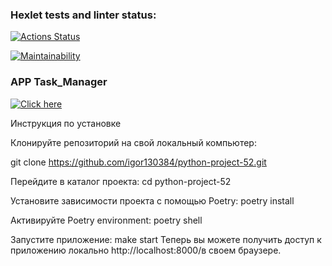 ### Hexlet tests and linter status:
[![Actions Status](https://github.com/igor130384/python-project-52/actions/workflows/hexlet-check.yml/badge.svg)](https://github.com/igor130384/python-project-52/actions)

[![Maintainability](https://api.codeclimate.com/v1/badges/82b87728948959f41078/maintainability)](https://codeclimate.com/github/igor130384/python-project-52/maintainability)
### APP Task_Manager

[![Click here](https://task-manager-7ihp.onrender.com)](https://task-manager-7ihp.onrender.com)

Инструкция по установке

Клонируйте репозиторий на свой локальный компьютер:

git clone https://github.com/igor130384/python-project-52.git

Перейдите в каталог проекта:
cd python-project-52

Установите зависимости проекта с помощью Poetry:
poetry install

Активируйте Poetry environment:
poetry shell

Запустите приложение:
make start
Теперь вы можете получить доступ к приложению локально http://localhost:8000/в своем браузере.